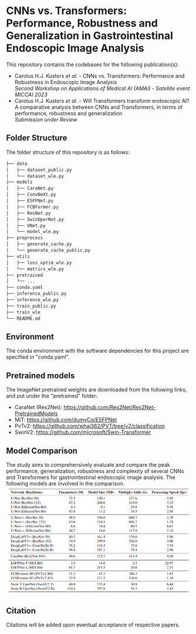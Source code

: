 # CNNs vs. Transformers: Performance, Robustness and Generalization in Gastrointestinal Endoscopic Image Analysis
 
 This repository contains the codebases for the following publication(s):
 - Carolus H.J. Kusters *et al.* - CNNs vs. Transformers: Performance and Robustness in Endoscopic Image Analysis <br />  *Second Workshop on Applications of Medical AI (AMAI) - Satellite event MICCAI 2023*
 - Carolus H.J. Kusters *et al.* - Will Transformers transform endoscopic AI? A comparative analysis between CNNs and Transformers, in terms of performance, robustness and generalization <br /> *Submission under Review*

## Folder Structure
The folder structure of this repository is as follows:

```bash
├── data
│   ├── dataset_public.py
│   └── dataset_wle.py
├── models
│   ├── CaraNet.py
│   ├── ConvNeXt.py
│   ├── ESFPNet.py
│   ├── FCBFormer.py
│   ├── ResNet.py
│   ├── SwinUperNet.py
│   ├── UNet.py
│   └── model_wle.py
├── preprocess
│   ├── generate_cache.py
│   └── generate_cache_public.py
├── utils
│   ├── loss_optim_wle.py
│   └── metrics_wle.py
├── pretrained
│   └── ...
├── conda.yaml
├── inference_public.py
├── inference_wle.py
├── train_public.py
├── train_wle
└── README.md
```

## Environment
The conda environment with the software dependencies for this project are specified in "conda.yaml".

## Pretrained models
The ImageNet pretrained weights are downloaded from the following links, and put under the "pretrained" folder: 
- CaraNet (Res2Net): https://github.com/Res2Net/Res2Net-PretrainedModels
- MiT: https://github.com/dumyCq/ESFPNet
- PvTv2: https://github.com/whai362/PVT/tree/v2/classification
- SwinV2: https://github.com/microsoft/Swin-Transformer

## Model Comparison
The study aims to comprehensively evaluate and compare the peak performance, generalization, robustness and complexity of several CNNs and Transformers for gastrointestinal endoscopic image analysis. The following models are involved in the comparison.
![My Image](images/Models.PNG)

## Citation
Citations will be added upon eventual acceptance of respective papers.

<!--- If you think this helps, please use the following citation:
```bash
@inproceedings{KustersConference,
title = {{CNNs vs. Transformers: Performance and Robustness in Endoscopic Image Analysis}},
author = {Kusters, Carolus H.J. and Boers, Tim G.W. and Jaspers, Tim J.M. and Jong, Martijn R. and Jukema, Jelmer B. and de Groof, Albert J and Bergman, Jacques J and van der Sommen, Fons and de With, Peter H.N.},
booktitle = {Submission under review},
year = {2023}
}

@article{KustersJournal,
title = {Will Transformers transform endoscopic AI? A comparative analysis between CNNs and Transformers, in terms of performance, robustness and generalization},
journal = {Submission Under Review},
volume = {},
pages = {},
year = {2023},
issn = {},
doi = {},
url = {},
author = {Kusters, Carolus H.J. and Boers, Tim G.W. and Jaspers, Tim J.M. and Jong, Martijn R. and Jukema, Jelmer B. and de Groof, Albert J and Bergman, Jacques J and van der Sommen, Fons and de With, Peter H.N.},
keywords = {Endoscopic Image Analysis, Convolutional Neural Networks, Transformers, Robustness, Generalization},
abstract = {}
}
```--->
